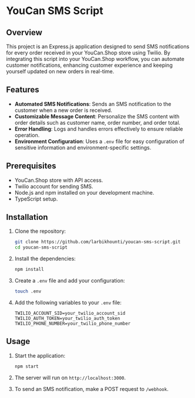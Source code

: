 # YouCan SMS Script

## Overview

This project is an Express.js application designed to send SMS notifications for every order received in your YouCan.Shop store using Twilio. By integrating this script into your YouCan.Shop workflow, you can automate customer notifications, enhancing customer experience and keeping yourself updated on new orders in real-time.

## Features

- **Automated SMS Notifications**: Sends an SMS notification to the customer when a new order is received.
- **Customizable Message Content**: Personalize the SMS content with order details such as customer name, order number, and order total.
- **Error Handling**: Logs and handles errors effectively to ensure reliable operation.
- **Environment Configuration**: Uses a `.env` file for easy configuration of sensitive information and environment-specific settings.

## Prerequisites

- YouCan.Shop store with API access.
- Twilio account for sending SMS.
- Node.js and npm installed on your development machine.
- TypeScript setup.

## Installation

1. Clone the repository:
    ```bash
    git clone https://github.com/larbikhounti/youcan-sms-script.git
    cd youcan-sms-script
    ```

2. Install the dependencies:
    ```bash
    npm install
    ```

3. Create a `.env` file and add your configuration:
    ```bash
    touch .env
    ```

4. Add the following variables to your `.env` file:
    ```
    TWILIO_ACCOUNT_SID=your_twilio_account_sid
    TWILIO_AUTH_TOKEN=your_twilio_auth_token
    TWILIO_PHONE_NUMBER=your_twilio_phone_number
    ```

## Usage

1. Start the application:
    ```bash
    npm start
    ```

2. The server will run on `http://localhost:3000`.

3. To send an SMS notification, make a POST request to `/webhook`.

